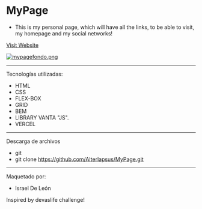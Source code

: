 # MyPage 

- This is my personal page, which will have all the links, to be able to visit, my homepage and my social networks!

 

<a href="https://my-page-profile.vercel.app"  target="_blank">Visit Website </a>

[![mypagefondo.png](https://i.postimg.cc/3NtG7719/mypagefondo.png)](https://postimg.cc/H87n4qf7)


--- 

Tecnologías utilizadas: 

- HTML 
- CSS
- FLEX-BOX  
- GRID
- BEM
- LIBRARY VANTA "JS".  
- VERCEL  

--- 

Descarga de archivos 

- git 
- git clone https://github.com/Alterlapsus/MyPage.git
 

---

Maquetado por: 

- Israel De León  

Inspired by devaslife challenge!
